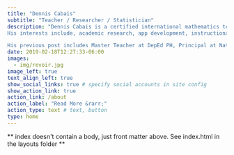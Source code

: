 ```yaml
---
title: "Dennis Cabais"
subtitle: "Teacher / Researcher / Statistician"
description: "Dennis Cabais is a certified international mathematics teacher. 
His interests include, academic research, app development, instructional design, strategic intervention material development, statistics, and data science.

His previous post includes Master Teacher at DepEd PH, Principal at National University."
date: 2019-02-18T12:27:33-06:00
images:
  - img/revoir.jpg
image_left: true
text_align_left: true
show_social_links: true # specify social accounts in site config
show_action_link: true
action_link: /about
action_label: "Read More &rarr;"
action_type: text # text, button
type: home
---
```


** index doesn't contain a body, just front matter above.
See index.html in the layouts folder **
